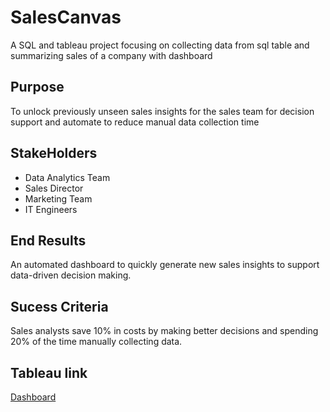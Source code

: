 # SalesCanvas
A SQL and tableau project focusing on collecting data from sql table and summarizing sales of a company with dashboard

## Purpose
To unlock previously unseen sales insights for the sales team for decision support and automate to reduce manual data collection time

## StakeHolders
+ Data Analytics Team
+ Sales Director
+ Marketing Team
+ IT Engineers

## End Results
An automated dashboard to quickly generate new sales insights to support data-driven decision making.

## Sucess Criteria
Sales analysts save 10% in costs by making better decisions and spending 20% ​​of the time manually collecting data.

## Tableau link
[Dashboard](https://public.tableau.com/app/profile/utsav.acharya/viz/SalesInsightDashboard1_17024819261580/Dashboard1)


